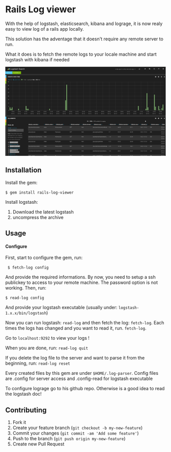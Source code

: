 # Rails Log viewer

With the help of logstash, elasticsearch, kibana and lograge, it is now realy easy to view log of a rails app locally.

This solution has the adventage that it doesn't require any remote server to run.

What it does is to fetch the remote logs to your locale machine and start logstash with kibana if needed

![Your awsome logs](https://raw.githubusercontent.com/collaide/rails-log-viewer/master/logstash.jpg)

## Installation

Install the gem:

    $ gem install rails-log-viewer
    
Install logstash:

1. Download the latest logstash
2. uncompress the archive

## Usage

#### Configure

First, start to configure the gem, run:

     $ fetch-log config
     
And provide the required informations. By now, you need to setup a ssh publickey to access to your remote machine. The password option is not working. Then, run:

    $ read-log config
    
And provide your logstash executable (usually under: `logstash-1.x.x/bin/logstash`)

Now you can run logstash: ` read-log ` and then fetch the log: ` fetch-log `. Each times the logs has changed and you want to read it, run. ` fetch-log `.

Go to ` localhost:9292 ` to view your logs !

When you are done, run: ` read-log quit `

If you delete the log file to the server and want to parse it from the beginning, run: `read-log reset`

Every created files by this gem are under `$HOME/.log-parser`. Config files are .config for server access and .config-read for logstash executable

To configure lograge go to his github repo. Otherwise is a good idea to read the logstash doc!

## Contributing

1. Fork it
2. Create your feature branch (`git checkout -b my-new-feature`)
3. Commit your changes (`git commit -am 'Add some feature'`)
4. Push to the branch (`git push origin my-new-feature`)
5. Create new Pull Request
